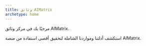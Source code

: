 ```yaml
---
title: وثائق AIMatrix
archetype: home
---
```


مرحبًا بك في مركز وثائق AIMatrix.

استكشف أدلتنا ومواردنا الشاملة لتحقيق أقصى استفادة من منصة AIMatrix.